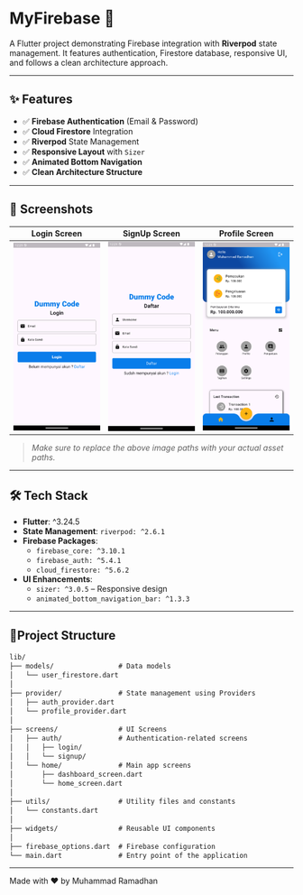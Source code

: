 # MyFirebase 🚀  

A Flutter project demonstrating Firebase integration with **Riverpod** state management. It features authentication, Firestore database, responsive UI, and follows a clean architecture approach.


---

## ✨ Features

- ✅ **Firebase Authentication** (Email & Password)
- ✅ **Cloud Firestore** Integration
- ✅ **Riverpod** State Management
- ✅ **Responsive Layout** with `Sizer`
- ✅ **Animated Bottom Navigation**
- ✅ **Clean Architecture Structure**

---

## 📱 Screenshots

| Login Screen | SignUp Screen | Profile Screen |
|--------------|-------------|----------------|
| ![Login](assets/images/login.png) | ![SignUp](assets/images/signup.png) | ![Home](assets/images/home.png) |

> _Make sure to replace the above image paths with your actual asset paths._

---

## 🛠 Tech Stack

- **Flutter**: ^3.24.5
- **State Management**: `riverpod: ^2.6.1`
- **Firebase Packages**:
  - `firebase_core: ^3.10.1`
  - `firebase_auth: ^5.4.1`
  - `cloud_firestore: ^5.6.2`
- **UI Enhancements**:
  - `sizer: ^3.0.5` – Responsive design
  - `animated_bottom_navigation_bar: ^1.3.3` 

---

## 📁Project Structure
```
lib/
├── models/                # Data models
│   └── user_firestore.dart
│
├── provider/              # State management using Providers
│   ├── auth_provider.dart
│   └── profile_provider.dart
│
├── screens/               # UI Screens
│   ├── auth/              # Authentication-related screens
│   │   ├── login/
│   │   └── signup/
│   └── home/              # Main app screens
│       ├── dashboard_screen.dart
│       └── home_screen.dart
│
├── utils/                 # Utility files and constants
│   └── constants.dart
│
├── widgets/               # Reusable UI components
│
├── firebase_options.dart  # Firebase configuration
└── main.dart              # Entry point of the application
```
---



Made with ❤️ by Muhammad Ramadhan